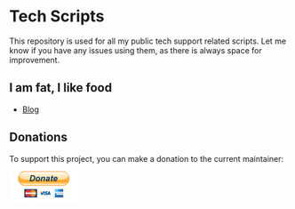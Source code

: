 # Tech Scripts

This repository is used for all my public tech support related scripts.
Let me know if you have any issues using them, as there is always space for improvement.


## I am fat, I like food

* [Blog](https://steamandstream.xyz)


## Donations
To support this project, you can make a donation to the current maintainer:

[![paypal](https://github.com/therealatreides/TechScripts/blob/main/ImageRepository/paypal_btn_donateCC_LG_1.gif)](https://paypal.me/SRoyalty?country.x=US&locale.x=en_US)
